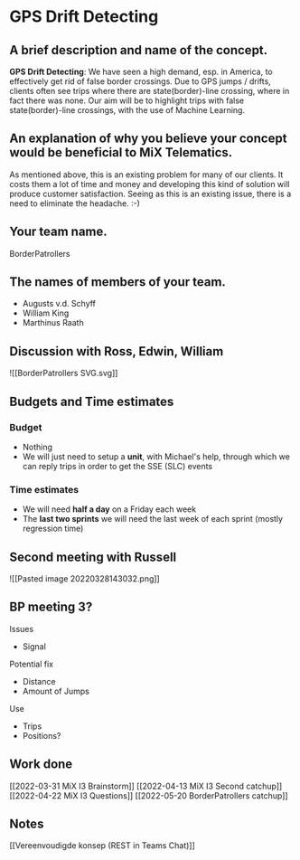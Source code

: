# GPS Drift Detecting

## A brief description and name of the concept.
**GPS Drift Detecting**: We have seen a high demand, esp. in America, to effectively get rid of false border crossings. Due to GPS jumps / drifts, clients often see trips where there are state(border)-line crossing, where in fact there was none. Our aim will be to highlight trips with false state(border)-line crossings, with the use of Machine Learning.

## An explanation of why you believe your concept would be beneficial to MiX Telematics.
As mentioned above, this is an existing problem for many of our clients. It costs them a lot of time and money and developing this kind of solution will produce customer satisfaction. Seeing as this is an existing issue, there is a need to eliminate the headache. :-)

## Your team name.
BorderPatrollers

## The names of members of your team.
- Augusts v.d. Schyff
- William King
- Marthinus Raath

## Discussion with Ross, Edwin, William


![[BorderPatrollers SVG.svg]]

## Budgets and Time estimates

### Budget

- Nothing
- We will just need to setup a **unit**, with Michael's help, through which we can reply trips in order to get the SSE (SLC) events

### Time estimates

- We will need **half a day** on a Friday each week
- The **last two sprints** we will need the last week of each sprint (mostly regression time)

## Second meeting with Russell

![[Pasted image 20220328143032.png]]


## BP meeting 3?

Issues
- Signal

Potential fix
- Distance
- Amount of Jumps

Use
- Trips
- Positions?

## Work done

[[2022-03-31 MiX I3 Brainstorm]]
[[2022-04-13 MiX I3 Second catchup]]
[[2022-04-22 MiX I3 Questions]]
[[2022-05-20 BorderPatrollers catchup]]

## Notes
[[Vereenvoudigde konsep (REST in Teams Chat)]]
